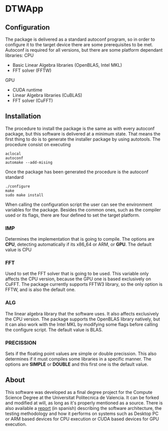 # DTWApp

## Configuration
The package is delivered as a standard autoconf program, so in order to configure it to the target device there are some prerequisites to be met. Autoconf is required for all versions, but there are some platform dependant libraries:
CPU
* Basic Linear Algebra libraries (OpenBLAS, Intel MKL)
* FFT solver (FFTW)

GPU
* CUDA runtime
* Linear Algebra libraries (CuBLAS)
* FFT solver (CuFFT)

## Installation
The procedure to install the package is the same as with every autoconf package, but this software is delivered at a minimum state. That means the first thing to do is to generate the installer package by using autotools. The procedure consist on executing 
```
aclocal
autoconf
automake --add-mising
``` 

Once the package has been generated the procedure is the autoconf standard
```
./configure
make
sudo make install
```

When calling the configuration script the user can see the environment variables for the package. Besides the common ones, such as the compiler used or its flags, there are four defined to set the target platform.

### IMP
Determines the implementation that is going to compile. The options are **CPU**, detecting automatically if its x86_64 or ARM, or **GPU**. The default value is CPU

### FFT
Used to set the FFT solver that is going to be used. This variable only affects the CPU version, because the GPU one is based exclusively on CuFFT. The package currently supports FFTW3 library, so the only option is FFTW, and is also the default one.

### ALG
The linear algebra library that the software uses. It also affects exclusively the CPU version. The package supports the OpenBLAS library natively, but it can also work with the Intel MKL by modifying some flags before calling the configure script. The default value is BLAS.

### PRECISSION
Sets if the floating point values are simple or double precission. This also determines if it must compiles some libraries in a specific manner. The options are **SIMPLE** or **DOUBLE** and this first one is the default value.

## About
This software was developed as a final degree project for the Compute Science Degree at the Universitat Politecnica de Valencia. It can be forked and modified at will, as long as it's properly mentioned as a source.
There is also available a [report](https://riunet.upv.es/bitstream/handle/10251/76389/G%C3%93MEZ%20-%20Un%20aplicaci%C3%B3n%20para%20el%20alineamiento%20de%20partituras%20en%20tiempo%20real..pdf?sequence=1&isAllowed=y) (in spanish) describing the software architecture, the testing methodology and how it performs on systems such as Desktop PC or ARM based devices for CPU execution or CUDA based devices for GPU execution.
